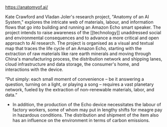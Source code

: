 https://anatomyof.ai/ 

Kate Crawford and Vladan Joler's research project, "Anatomy of an AI System," explores the intricate web of materials, labour, and information flows that go into building and running an Amazon Echo smart speaker. The project intends to raise awareness of the [[technology]] unaddressed social and environmental consequences and to advance a more critical and open approach to AI research. The project is organised as a visual and textual map that traces the life cycle of an Amazon Echo, starting with the extraction of raw materials like rare earth minerals and moving through China's manufacturing process, the distribution network and shipping lanes, cloud infrastructure and data storage, the consumer's home, and interactions with the device.


“Put simply: each small moment of convenience – be it answering a question, turning on a light, or playing a song – requires a vast planetary network, fueled by the extraction of non-renewable materials, labor, and data.”
- In addition, the production of the Echo device necessitates the labour of factory workers, some of whom may put in lengthy shifts for meagre pay in hazardous conditions. The distribution and shipment of the item also has an influence on the environment in terms of carbon emissions.

